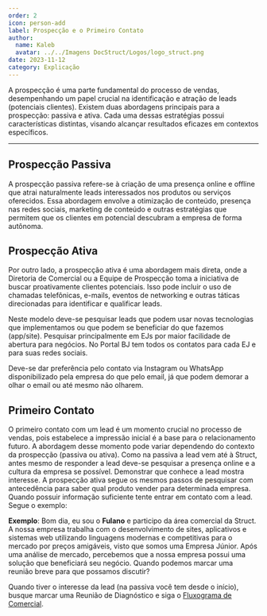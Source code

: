 ```yaml
---
order: 2
icon: person-add
label: Prospecção e o Primeiro Contato
author:
  name: Kaleb
  avatar: ../../Imagens DocStruct/Logos/logo_struct.png
date: 2023-11-12
category: Explicação
---
```


A prospecção é uma parte fundamental do processo de vendas, desempenhando um papel crucial na identificação e atração de leads (potenciais clientes). Existem duas abordagens principais para a prospecção: passiva e ativa. Cada uma dessas estratégias possui características distintas, visando alcançar resultados eficazes em contextos específicos.

---

## Prospecção Passiva

A prospecção passiva refere-se à criação de uma presença online e offline que atrai naturalmente leads interessados nos produtos ou serviços oferecidos. Essa abordagem envolve a otimização de conteúdo, presença nas redes sociais, marketing de conteúdo e outras estratégias que permitem que os clientes em potencial descubram a empresa de forma autônoma.

## Prospecção Ativa

Por outro lado, a prospecção ativa é uma abordagem mais direta, onde a Diretoria de Comercial ou a Equipe de Prospecção toma a iniciativa de buscar proativamente clientes potenciais. Isso pode incluir o uso de chamadas telefônicas, e-mails, eventos de networking e outras táticas direcionadas para identificar e qualificar leads.

Neste modelo deve-se pesquisar leads que podem usar novas tecnologias que implementamos ou que podem se beneficiar do que fazemos (app/site). Pesquisar principalmente em EJs por maior facilidade de abertura para negócios. No Portal BJ tem todos os contatos para cada EJ e para suas redes sociais.

Deve-se dar preferência pelo contato via Instagram ou WhatsApp disponibilizado pela empresa do que pelo email, já que podem demorar a olhar o email ou até mesmo não olharem.

## Primeiro Contato

O primeiro contato com um lead é um momento crucial no processo de vendas, pois estabelece a impressão inicial é a base para o relacionamento futuro. A abordagem desse momento pode variar dependendo do contexto da prospecção (passiva ou ativa). Como na passiva a lead vem até à Struct, antes mesmo de responder a lead deve-se pesquisar a presença online e a cultura da empresa se possível. Demonstrar que conhece a lead mostra interesse. A prospecção ativa segue os mesmos passos de pesquisar com antecedência para saber qual produto vender para determinada empresa. Quando possuir informação suficiente tente entrar em contato com a lead. Segue o exemplo:

**Exemplo**: Bom dia, eu sou o **Fulano** e participo da área comercial da Struct. A nossa empresa trabalha com o desenvolvimento de sites, aplicativos e sistemas web utilizando linguagens modernas e competitivas para o mercado por preços amigáveis, visto que somos uma Empresa Júnior. Após uma análise de mercado, percebemos que a nossa empresa possui uma solução que beneficiará seu negócio. Quando podemos marcar uma reunião breve para que possamos discutir?

Quando tiver o interesse da lead (na passiva você tem desde o início), busque marcar uma Reunião de Diagnóstico e siga o [Fluxograma de Comercial](/Diretorias/Diretoria-Comercial/fluxograma).
